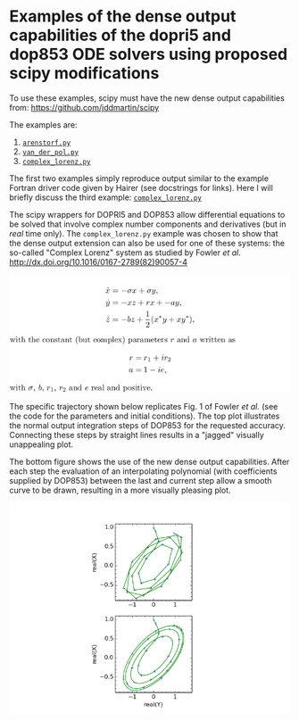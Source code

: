 # Examples of the dense output capabilities of the dopri5 and dop853 ODE solvers using proposed scipy modifications

To use these examples, scipy must have the new dense output capabilities from: https://github.com/jddmartin/scipy

The examples are:

1. [`arenstorf.py`](examples/arenstorf.py)
2. [`van_der_pol.py`](examples/van_der_pol.py)
3. [`complex_lorenz.py`](examples/complex_lorenz.py)

The first two examples simply reproduce output similar to the example Fortran driver code given by Hairer (see docstrings for links).  Here I will briefly discuss the third example:  [`complex_lorenz.py`](examples/complex_lorenz.py)

The scipy wrappers for DOPRI5 and DOP853 allow differential equations to be solved that involve complex number components and derivatives (but in *real* time only).  The `complex_lorenz.py` example was chosen to show that the dense output extension can also be used for one of these systems: the so-called "Complex Lorenz" system as studied by Fowler *et al.* http://dx.doi.org/10.1016/0167-2789(82)90057-4

![Alt text](complex_lorenz_latex/complex_lorenz_equations.png "Optional title")

The specific trajectory shown below replicates Fig. 1 of Fowler *et al.*  (see the code for the parameters and initial conditions). The top plot illustrates the normal output integration steps of DOP853 for the requested accuracy.  Connecting these steps by straight lines results in a "jagged" visually unappealing plot.  

The bottom figure shows the use of the new dense output capabilities. After each step the evaluation of an interpolating polynomial (with coefficients supplied by DOP853) between the last and current step allow a smooth curve to be drawn, resulting in a more visually pleasing plot.

![Alt text](examples/reproduction_of_figure_1_of_fowler_et_al.png "Optional title")